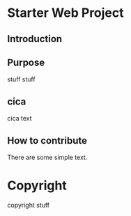# Starter Web Project

## Introduction

## Purpose

stuff stuff

## cica

cica text

## How to contribute

There are some simple text.

# Copyright

copyright stuff